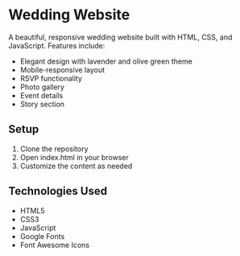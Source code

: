 # Wedding Website

A beautiful, responsive wedding website built with HTML, CSS, and JavaScript. Features include:
- Elegant design with lavender and olive green theme
- Mobile-responsive layout
- RSVP functionality
- Photo gallery
- Event details
- Story section

## Setup
1. Clone the repository
2. Open index.html in your browser
3. Customize the content as needed

## Technologies Used
- HTML5
- CSS3
- JavaScript
- Google Fonts
- Font Awesome Icons 